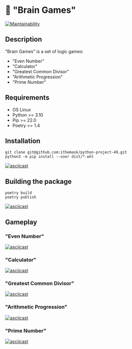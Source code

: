 # :brain: **"Brain Games"**
[![Maintainability](https://api.codeclimate.com/v1/badges/8bde0a254c3c59ad4006/maintainability)](https://codeclimate.com/github/ithemask/python-project-49/maintainability)
## Description
"Brain Games" is a set of logic games:
  + "Even Number"
  + "Calculator"
  + "Greatest Common Divisor"
  + "Arithmetic Progression"
  + "Prime Number"
## Requirements
  + OS Linux
  + Python >= 3.10
  + Pip >= 22.0
  + Poetry >= 1.4
## Installation
```
git clone git@github.com:ithemask/python-project-49.git
python3 -m pip install --user dist/*.whl
```
[![asciicast](https://asciinema.org/a/dsgQhIHSBt0EnMs4SCWUqt8mn.svg)](https://asciinema.org/a/dsgQhIHSBt0EnMs4SCWUqt8mn)
## Building the package
```
poetry build
poetry publish
```
[![asciicast](https://asciinema.org/a/cR6cfUQzM2MNYrd9faGE6vtkI.svg)](https://asciinema.org/a/cR6cfUQzM2MNYrd9faGE6vtkI)
## Gameplay
### "Even Number"
[![asciicast](https://asciinema.org/a/LJUjIeJVqEnmihwpWfYfxGGYp.svg)](https://asciinema.org/a/LJUjIeJVqEnmihwpWfYfxGGYp)
### "Calculator"
[![asciicast](https://asciinema.org/a/K0ZTrrkDQfZ2u18JGfIOT7VFd.svg)](https://asciinema.org/a/K0ZTrrkDQfZ2u18JGfIOT7VFd)
### "Greatest Common Divisor"
[![asciicast](https://asciinema.org/a/3j1C8elfSfzZfIajZmYnN9wc7.svg)](https://asciinema.org/a/3j1C8elfSfzZfIajZmYnN9wc7)
### "Arithmetic Progression"
[![asciicast](https://asciinema.org/a/6gZjYn0QLhpzluN3isZwPZ5jP.svg)](https://asciinema.org/a/6gZjYn0QLhpzluN3isZwPZ5jP)
### "Prime Number"
[![asciicast](https://asciinema.org/a/v7NzUuNL7gwDgIzlbavXQ3iPP.svg)](https://asciinema.org/a/v7NzUuNL7gwDgIzlbavXQ3iPP)


